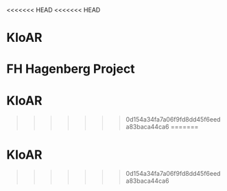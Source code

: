 <<<<<<< HEAD
<<<<<<< HEAD
# KloAR
FH Hagenberg Project
=======
# KloAR
>>>>>>> 0d154a34fa7a06f9fd8dd45f6eeda83baca44ca6
=======
# KloAR
>>>>>>> 0d154a34fa7a06f9fd8dd45f6eeda83baca44ca6

